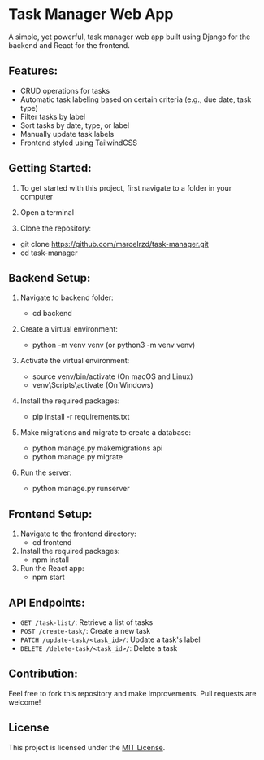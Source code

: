 # Task Manager Web App

A simple, yet powerful, task manager web app built using Django for the backend and
React for the frontend.

## Features:

- CRUD operations for tasks
- Automatic task labeling based on certain criteria (e.g., due date, task type)
- Filter tasks by label
- Sort tasks by date, type, or label
- Manually update task labels
- Frontend styled using TailwindCSS

## Getting Started:

1. To get started with this project, first navigate to a folder in your computer

2. Open a terminal

3. Clone the repository:

- git clone https://github.com/marcelrzd/task-manager.git
- cd task-manager

## Backend Setup:

1. Navigate to backend folder:

   - cd backend

2. Create a virtual environment:

   - python -m venv venv (or python3 -m venv venv)

3. Activate the virtual environment:

   - source venv/bin/activate (On macOS and Linux)
   - venv\Scripts\activate (On Windows)

4. Install the required packages:
   - pip install -r requirements.txt
5. Make migrations and migrate to create a database:
   - python manage.py makemigrations api
   - python manage.py migrate
6. Run the server:
   - python manage.py runserver

## Frontend Setup:

1. Navigate to the frontend directory:
   - cd frontend
2. Install the required packages:
   - npm install
3. Run the React app:
   - npm start

## API Endpoints:

- `GET /task-list/`: Retrieve a list of tasks
- `POST /create-task/`: Create a new task
- `PATCH /update-task/<task_id>/`: Update a task's label
- `DELETE /delete-task/<task_id>/`: Delete a task

## Contribution:

Feel free to fork this repository and make improvements. Pull requests are welcome!

## License

This project is licensed under the [MIT License](LICENSE).
